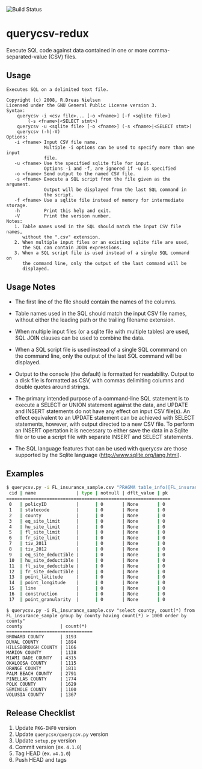 ![Build Status](https://github.com/kdeloach/querycsv-redux/actions/workflows/python-package.yml/badge.svg)

# querycsv-redux

Execute SQL code against data contained in one or more comma-separated-value
(CSV) files.

## Usage
```
Executes SQL on a delimited text file.

Copyright (c) 2008, R.Dreas Nielsen
Licensed under the GNU General Public License version 3.
Syntax:
    querycsv -i <csv file>... [-o <fname>] [-f <sqlite file>]
        (-s <fname>|<SELECT stmt>)
    querycsv -u <sqlite file> [-o <fname>] (-s <fname>|<SELECT stmt>)
    querycsv (-h|-V)
Options:
   -i <fname> Input CSV file name.
              Multiple -i options can be used to specify more than one input
              file.
   -u <fname> Use the specified sqlite file for input.
              Options -i and -f, are ignored if -u is specified
   -o <fname> Send output to the named CSV file.
   -s <fname> Execute a SQL script from the file given as the argument.
              Output will be displayed from the last SQL command in
              the script.
   -f <fname> Use a sqlite file instead of memory for intermediate storage.
   -h         Print this help and exit.
   -V         Print the version number.
Notes:
   1. Table names used in the SQL should match the input CSV file names,
      without the ".csv" extension.
   2. When multiple input files or an existing sqlite file are used,
      the SQL can contain JOIN expressions.
   3. When a SQL script file is used instead of a single SQL command on
      the command line, only the output of the last command will be
      displayed.
```

## Usage Notes
  *  The first line of the file should contain the names of the columns.

  *  Table names used in the SQL should match the input CSV file names,
     without either the leading path or the trailing filename extension.

  *  When multiple input files (or a sqlite file with multiple tables)
     are used, SQL JOIN clauses can be used to combine the data.

  *  When a SQL script file is used instead of a single SQL commmand on
     the command line, only the output of the last SQL command will be displayed.

  *  Output to the console (the default) is formatted for readability.
     Output to a disk file is formatted as CSV, with commas delimiting
     columns and double quotes around strings.

  *  The primary intended purpose of a command-line SQL statement is to
     execute a SELECT or UNION statement against the data, and UPDATE
     and INSERT statements do not have any effect on input CSV file(s).
     An effect equivalent to an UPDATE statement can be achieved with
     SELECT statements, however, with output directed to a new CSV file.
     To perform an INSERT opertation it is necessary to either save the
     data in a Sqlite file or to use a script file with separate INSERT
     and SELECT statements.

  *  The SQL language features that can be used with querycsv are those
     supported by the Sqlite language (http://www.sqlite.org/lang.html).

## Examples
```sh
$ querycsv.py -i FL_insurance_sample.csv "PRAGMA table_info([FL_insurance_sample])"
 cid | name               | type | notnull | dflt_value | pk
=============================================================
 0   | policyID           |      | 0       | None       | 0
 1   | statecode          |      | 0       | None       | 0
 2   | county             |      | 0       | None       | 0
 3   | eq_site_limit      |      | 0       | None       | 0
 4   | hu_site_limit      |      | 0       | None       | 0
 5   | fl_site_limit      |      | 0       | None       | 0
 6   | fr_site_limit      |      | 0       | None       | 0
 7   | tiv_2011           |      | 0       | None       | 0
 8   | tiv_2012           |      | 0       | None       | 0
 9   | eq_site_deductible |      | 0       | None       | 0
 10  | hu_site_deductible |      | 0       | None       | 0
 11  | fl_site_deductible |      | 0       | None       | 0
 12  | fr_site_deductible |      | 0       | None       | 0
 13  | point_latitude     |      | 0       | None       | 0
 14  | point_longitude    |      | 0       | None       | 0
 15  | line               |      | 0       | None       | 0
 16  | construction       |      | 0       | None       | 0
 17  | point_granularity  |      | 0       | None       | 0
 ```
 ```
$ querycsv.py -i FL_insurance_sample.csv "select county, count(*) from FL_insurance_sample group by county having count(*) > 1000 order by county"
 county              | count(*)
================================
 BROWARD COUNTY      | 3193
 DUVAL COUNTY        | 1894
 HILLSBOROUGH COUNTY | 1166
 MARION COUNTY       | 1138
 MIAMI DADE COUNTY   | 4315
 OKALOOSA COUNTY     | 1115
 ORANGE COUNTY       | 1811
 PALM BEACH COUNTY   | 2791
 PINELLAS COUNTY     | 1774
 POLK COUNTY         | 1629
 SEMINOLE COUNTY     | 1100
 VOLUSIA COUNTY      | 1367
 ```

## Release Checklist
1. Update `PKG-INFO` version
1. Update `querycsv/querycsv.py` version
1. Update `setup.py` version
1. Commit version (ex. `4.1.0`)
1. Tag HEAD (ex. `v4.1.0`)
1. Push HEAD and tags
